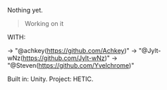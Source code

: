 Nothing yet.

> Working on it

WITH: 

-> "@achkey(https://github.com/Achkey)"
-> "@Jylt-wNz(https://github.com/Jylt-wNz)"
-> "@Steven(https://github.com/Yvelchrome)"

Built in: Unity.
Project: HETIC.
